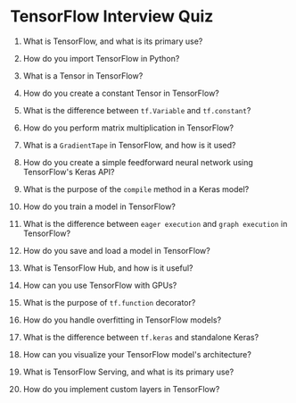 # TensorFlow Interview Quiz

1. What is TensorFlow, and what is its primary use?

2. How do you import TensorFlow in Python?

3. What is a Tensor in TensorFlow?

4. How do you create a constant Tensor in TensorFlow?

5. What is the difference between `tf.Variable` and `tf.constant`?

6. How do you perform matrix multiplication in TensorFlow?

7. What is a `GradientTape` in TensorFlow, and how is it used?

8. How do you create a simple feedforward neural network using TensorFlow's Keras API?

9. What is the purpose of the `compile` method in a Keras model?

10. How do you train a model in TensorFlow?

11. What is the difference between `eager execution` and `graph execution` in TensorFlow?

12. How do you save and load a model in TensorFlow?

13. What is TensorFlow Hub, and how is it useful?

14. How can you use TensorFlow with GPUs?

15. What is the purpose of `tf.function` decorator?

16. How do you handle overfitting in TensorFlow models?

17. What is the difference between `tf.keras` and standalone Keras?

18. How can you visualize your TensorFlow model's architecture?

19. What is TensorFlow Serving, and what is its primary use?

20. How do you implement custom layers in TensorFlow?
